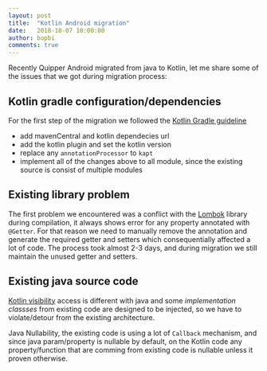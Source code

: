 ```yaml
---
layout: post
title:  "Kotlin Android migration"
date:   2018-10-07 10:00:00
author: bopbi
comments: true
---
```


Recently Quipper Android migrated from java to Kotlin, let me share some of the issues that we got during migration process:

## Kotlin gradle configuration/dependencies
For the first step of the migration we followed the [Kotlin Gradle guideline](https://kotlinlang.org/docs/reference/using-gradle.html)

- add mavenCentral and kotlin dependecies url
- add the kotlin plugin and set the kotlin version
- replace any ```annotationProcessor``` to ```kapt```
- implement all of the changes above to all module, since the existing source is consist of multiple modules

## Existing library problem
The first problem we encountered was a conflict with the [Lombok](https://projectlombok.org/) library during compilation, it always shows error for any property annotated with ```@Getter```. For that reason we need to manually remove the annotation and generate the required getter and setters which consequentially affected a lot of code. The process took almost 2-3 days, and during migration we still maintain the unused getter and setters.

## Existing java source code
[Kotlin visibility](https://kotlinlang.org/docs/reference/visibility-modifiers.html) access is different with java and some *implementation classses* from existing code are designed to be injected, so we have to violate/detour from the existing architecture.

Java Nullability, the existing code is using a lot of ```Callback``` mechanism, and since java param/property is nullable by default, on the Kotlin code any property/function that are comming from existing code is nullable unless it proven otherwise.
